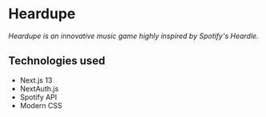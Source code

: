 # Heardupe

_Heardupe is an innovative music game highly inspired by Spotify's Heardle._

## Technologies used

- Next.js 13
- NextAuth.js
- Spotify API
- Modern CSS
